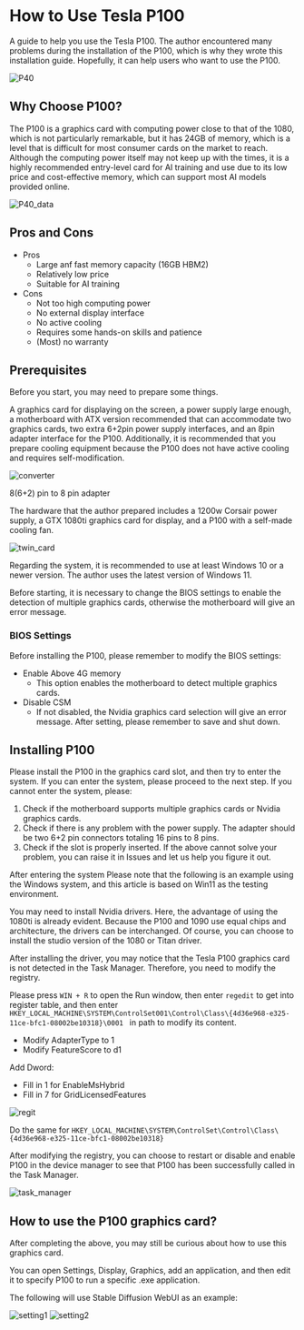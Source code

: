# How to Use Tesla P100
A guide to help you use the Tesla P100. The author encountered many problems during the installation of the P100, which is why they wrote this installation guide. Hopefully, it can help users who want to use the P100.

  ![P40](image/P40.png)

## Why Choose P100?
The P100 is a graphics card with computing power close to that of the 1080, which is not particularly remarkable, but it has 24GB of memory, which is a level that is difficult for most consumer cards on the market to reach. Although the computing power itself may not keep up with the times, it is a highly recommended entry-level card for AI training and use due to its low price and cost-effective memory, which can support most AI models provided online.

![P40_data](image/P40_data.png)

## Pros and Cons
* Pros
  * Large anf fast memory capacity (16GB HBM2)
  * Relatively low price
  * Suitable for AI training
* Cons
  * Not too high computing power
  * No external display interface
  * No active cooling
  * Requires some hands-on skills and patience
  * (Most) no warranty
## Prerequisites
Before you start, you may need to prepare some things.

A graphics card for displaying on the screen, a power supply large enough, a motherboard with ATX version recommended that can accommodate two graphics cards, two extra 6+2pin power supply interfaces, and an 8pin adapter interface for the P100. Additionally, it is recommended that you prepare cooling equipment because the P100 does not have active cooling and requires self-modification.

![converter](image/converter.jpg)

8(6+2) pin to 8 pin adapter

The hardware that the author prepared includes a 1200w Corsair power supply, a GTX 1080ti graphics card for display, and a P100 with a self-made cooling fan.

  ![twin_card](image/twin_card.jpg)

Regarding the system, it is recommended to use at least Windows 10 or a newer version. The author uses the latest version of Windows 11.

Before starting, it is necessary to change the BIOS settings to enable the detection of multiple graphics cards, otherwise the motherboard will give an error message.

### BIOS Settings
Before installing the P100, please remember to modify the BIOS settings:

* Enable Above 4G memory
    * This option enables the motherboard to detect multiple graphics cards.
* Disable CSM
    * If not disabled, the Nvidia graphics card selection will give an error message.
After setting, please remember to save and shut down.
## Installing P100
Please install the P100 in the graphics card slot, and then try to enter the system. If you can enter the system, please proceed to the next step. If you cannot enter the system, please:

1. Check if the motherboard supports multiple graphics cards or Nvidia graphics cards.
2. Check if there is any problem with the power supply. The adapter should be two 6+2 pin connectors totaling 16 pins to 8 pins.
3. Check if the slot is properly inserted.
If the above cannot solve your problem, you can raise it in Issues and let us help you figure it out.

After entering the system
Please note that the following is an example using the Windows system, and this article is based on Win11 as the testing environment.

You may need to install Nvidia drivers. Here, the advantage of using the 1080ti is already evident. Because the P100 and 1090 use equal chips and architecture, the drivers can be interchanged. Of course, you can choose to install the studio version of the 1080 or Titan driver.

After installing the driver, you may notice that the Tesla P100 graphics card is not detected in the Task Manager. Therefore, you need to modify the registry.

Please press ```WIN + R``` to open the Run window, then enter ```regedit``` to get into register table, and then enter ```HKEY_LOCAL_MACHINE\SYSTEM\ControlSet001\Control\Class\{4d36e968-e325-11ce-bfc1-08002be10318}\0001 ``` in path to modify its content.
* Modify AdapterType to 1
* Modify FeatureScore to d1

Add Dword:

* Fill in 1 for EnableMsHybrid
* Fill in 7 for GridLicensedFeatures

![regit](image/regit.png)

Do the same for ```HKEY_LOCAL_MACHINE\SYSTEM\ControlSet\Control\Class\{4d36e968-e325-11ce-bfc1-08002be10318} ```

After modifying the registry, you can choose to restart or disable and enable P100 in the device manager to see that P100 has been successfully called in the Task Manager.

![task_manager](image/task_manage.png)

## How to use the P100 graphics card?
After completing the above, you may still be curious about how to use this graphics card.

You can open Settings, Display, Graphics, add an application, and then edit it to specify P100 to run a specific .exe application.

The following will use Stable Diffusion WebUI as an example:

![setting1](image/setting.png)
![setting2](image/setting2.png)
